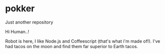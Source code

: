 # pokker
Just another repository

Hi Human..!

Robot is here, I like Node.js and Coffeescript (that's what i'm made of!).
I've had tacos on the moon and find them far superior to Earth tacos.
